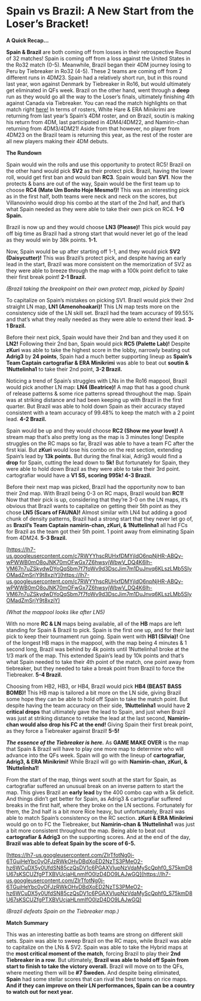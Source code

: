 # Spain vs Brazil: A New Start from the Loser’s Bracket!

**A Quick Recap…**

**Spain & Brazil** are both coming off from losses in their retrospective Round of 32 matches! Spain is coming off from a loss against the United States in the Ro32 match (0-5). Meanwhile, Brazil began their 4DM journey losing to Peru by Tiebreaker in Ro32 (4-5). These 2 teams are coming off from 2 different runs in 4DM23. Spain had a relatively short run, but in this round last year, won against Denmark by Tiebreaker in Ro16, but would ultimately get eliminated in QFs week. Brazil on the other hand, went through a **deep** run as they would go all the way to the Loser’s finals, ultimately finishing 4th against Canada via Tiebreaker. You can read the match highlights on that match right [here!](https://4digitmwc.github.io/media-centre/highlights/finals) In terms of rosters, White Hare & ERA Minikrimi are returning from last year’s Spain’s 4DM roster, and on Brazil, soutin is making his return from 4DM, last participated in 4DM4/4DM22, and Namirin-chan returning from 4DM3/4DM21! Aside from that however, no player from 4DM23 on the Brazil team is returning this year, as the rest of the roster are all new players making their 4DM debuts.

**The Rundown**

Spain would win the rolls and use this opportunity to protect RC5! Brazil on the other hand would pick **SV2** as their protect pick. Brazil, having the lower roll, would get first ban and would ban **RC3**. Spain would ban **SV1**. Now the protects & bans are out of the way, Spain would be the first team up to choose **RC4 (Mate Um Bonito Hoje Mesmo!)!** This was an interesting pick as in the first half, both teams were neck and neck on the scores, but Villanovinho would drop his combo at the start of the 2nd half, and that’s what Spain needed as they were able to take their own pick on RC4. **1-0 Spain.**

Brazil is now up and they would choose **LN3 (Please)!** This pick would pay off big time as Brazil had a strong start that would never let go of the lead as they would win by 38k points. **1-1.**

Now, Spain would be up after starting off 1-1, and they would pick **SV2 (Daisycutter)!** This was Brazil’s protect pick, and despite having an early lead in the start, Brazil was more consistent on the memorization of SV2 as they were able to breeze through the map with a 100k point deficit to take their first break point! **2-1 Brazil.**

[](https://lh7-us.googleusercontent.com/3TPl_8cqfm_KPYCKRt2HeOXCSUmW4cfWS6fKEupJE0YnNRaG8qJOSumPFHdPmIvfksEnaNCRpjC1V_EYvibusnOqr96AE2i15Q9vZmU4V9ekzip9991Ku1dxouD4Q6aMG03KClY2ojs3wAhwmttn2Ms)

*(Brazil taking the breakpoint on their own protect map, picked by Spain)*

To capitalize on Spain’s mistakes on picking SV1. Brazil would pick their 2nd straight LN map, **LN1 (Amenohoakari)!** This LN map tests more on the consistency side of the LN skill set. Brazil had the team accuracy of 99.55% and that’s what they really needed as they were able to extend their lead. **3-1 Brazil.**

Before their next pick, Spain would have their 2nd ban and they used it on **LN2!** Following their 2nd ban, Spain would pick **RC5 (Palette Lab)!** Despite **zKuri** was able to take the highest score in the lobby, narrowly beating out **Adrig3** by **24 points**, Spain had a much better supporting lineup as **Spain’s Team Captain cartografiar & ERA Minikrimi** was able to beat out **soutin & 1Nuttelinha1** to take their 2nd point, **3-2 Brazil.**

Noticing a trend of Spain’s struggles with LNs in the Ro16 mappool, Brazil would pick another LN map: **LN4 (Beatrice)!** A map that has a good chunk of release patterns & some rice patterns spread throughout the map. Spain was at striking distance and had been keeping up with Brazil in the first quarter. But Brazil was able to hold down Spain as their accuracy stayed consistent with a team accuracy of 99.48% to keep the match with a 2 point lead. **4-2 Brazil.**

Spain would be up and they would choose **RC2 (Show me your love)!** A stream map that’s also pretty long as the map is 3 minutes long! Despite struggles on the RC maps so far, Brazil was able to have a team FC after the first kiai. But **zKuri** would lose his combo on the rest section, extending Spain’s lead by **13k points.** But during the final kiai, Adrig3 would find a **drop** for Spain, cutting the lead down to **5k!** But fortunately for Spain, they were able to hold down Brazil as they were able to take their 3rd point. cartografiar would have a **V1 SS, scoring 995k! 4-3 Brazil.**

Before their next map was picked, Brazil had the opportunity now to ban their 2nd map. With Brazil being 0-3 on RC maps, Brazil would ban **RC1!** Now that their pick is up, considering that they’re 3-0 on the LN maps, it’s obvious that Brazil wants to capitalize on getting their 5th point as they chose **LN5 (Scars of FAUNA)!** Almost similar with LN4 but adding a good chunk of density patterns, Brazil had a strong start that they never let go of, as **Brazil’s Team Captain namirin-chan, zKuri, & 1Nuttelinha1** all had FCs for Brazil as the team got their 5th point. 1 point away from eliminating Spain from 4DM24. **5-3 Brazil.**

[https://lh7-us.googleusercontent.com/c7RWYYhscRUHxfDMYjIdO6npNjHR-ABQy-wPWWB0mO8oJNK70mOFwGx7Z6hwsvjWbwV_DQ4K6lh-VM67n7uZSkydwDYoQqSbm7f7foWv9d3DscJim7m1DuJnvq6KLszLMb5SIyOMadZmSrjY9t8xziY](https://lh7-us.googleusercontent.com/c7RWYYhscRUHxfDMYjIdO6npNjHR-ABQy-wPWWB0mO8oJNK70mOFwGx7Z6hwsvjWbwV_DQ4K6lh-VM67n7uZSkydwDYoQqSbm7f7foWv9d3DscJim7m1DuJnvq6KLszLMb5SIyOMadZmSrjY9t8xziY)

*(What the mappool looks like after LN5)*

With no more **RC & LN** maps being available, all of the **HB** maps are left standing for Spain & Brazil to pick. Spain is the first one up, and for their last pick to keep their tournament run going. Spain went with **HB1 (Silvia)!** One of the longest HB maps in the mappool, with the map being 4 minutes & 1 second long, Brazil was behind by 4k points until 1Nuttelinha1 broke at the 1/3 mark of the map. This extended Spain’s lead by 10k points and that’s what Spain needed to take their 4th point of the match, one point away from tiebreaker, but they needed to take a break point from Brazil to force the Tiebreaker. **5-4 Brazil.**

Choosing from HB2, HB3, or HB4, Brazil would pick **HB4 (BEAST BASS BOMB)!** This HB map is tailored a bit more on the LN side, giving Brazil some hope they can be able to hold off Spain to take the match point. But despite having the team accuracy on their side, **1Nuttelinha1** would have **2 critical drops** that ultimately gave the lead to Spain, and just when Brazil was just at striking distance to retake the lead at the last second, **Namirin-chan would also drop his FC at the end!** Giving Spain their first break point, as they force a Tiebreaker against Brazil! **5-5!**

***The essence of the Tiebreaker is here.*** As **GAME MAKE OVER** is the map that Spain & Brazil will have to play one more map to determine who will advance into the QFs week. Spain will go with the lineup of **cartografiar, Adrig3, & ERA Minikrimi!** While Brazil will go with **Namirin-chan, zKuri, & 1Nuttelinha1!**

From the start of the map, things went south at the start for Spain, as cartografiar suffered an unusual break on an inverse pattern to start the map. This gives Brazil an **early lead** by the 400 combo cap with a 5k deficit. And things didn’t get better for Spain, as Adrig3 & cartografiar suffered breaks in the first half, where they broke on the LN sections. Fortunately for them, the 2nd half is a bit more Rice heavy, but unfortunately, Brazil was able to match Spain’s consistency on the RC section. **zKuri & ERA Minikrimi** would go on to FC the Tiebreaker, but **Namirin-chan & 1Nuttelinha1** was just a bit more consistent throughout the map. Being able to beat out **cartografiar & Adrig3** on the supporting scores. And at the end of the day, **Brazil was able to defeat Spain by the score of 6-5.**

[https://lh7-us.googleusercontent.com/ZIrTfotNg0j-6TGuiHeYbc0yOFJzRWkOHvDBdXoED2NzTS3PMeO2-hz6WCuDX5y0UfdSN85czQsDV1c6PGAXVIupNzVdaMyScQphf0_S75kmD8U67sKSCUZfgPTXBVUcjaHLnmIfO0lzD4DO9LAJwGQ](https://lh7-us.googleusercontent.com/ZIrTfotNg0j-6TGuiHeYbc0yOFJzRWkOHvDBdXoED2NzTS3PMeO2-hz6WCuDX5y0UfdSN85czQsDV1c6PGAXVIupNzVdaMyScQphf0_S75kmD8U67sKSCUZfgPTXBVUcjaHLnmIfO0lzD4DO9LAJwGQ)

*(Brazil defeats Spain on the Tiebreaker map.)*

**Match Summary**

This was an interesting battle as both teams are strong on different skill sets. Spain was able to sweep Brazil on the RC maps, while Brazil was able to capitalize on the LNs & SV2. Spain was able to take the Hybrid maps at the **most critical moment of the match**, forcing Brazil to play their **2nd Tiebreaker in a row**. But ultimately, **Brazil was able to hold off Spain from start to finish to take the victory overall.** Brazil will move on to the QFs, where meeting them will be **#7 Sweden.** And despite being eliminated, **Spain** had some stellar scores that can rival the best teams on rice maps. **And if they can improve on their LN performances, Spain can be a country to watch out for next year.**
